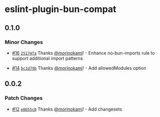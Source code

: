# eslint-plugin-bun-compat

## 0.1.0

### Minor Changes

- [#16](https://github.com/morinokami/eslint-plugin-bun-compat/pull/16) [`25174fa`](https://github.com/morinokami/eslint-plugin-bun-compat/commit/25174fa112d4d22fa95527e94d0a79afd100b2bb) Thanks [@morinokami](https://github.com/morinokami)! - Enhance no-bun-imports rule to support additional import patterns

- [#14](https://github.com/morinokami/eslint-plugin-bun-compat/pull/14) [`bc1d79b`](https://github.com/morinokami/eslint-plugin-bun-compat/commit/bc1d79b8613789b20d331b6c982aba30674f0047) Thanks [@morinokami](https://github.com/morinokami)! - Add allowedModules option

## 0.0.2

### Patch Changes

- [#12](https://github.com/morinokami/eslint-plugin-bun-compat/pull/12) [`e8655c0`](https://github.com/morinokami/eslint-plugin-bun-compat/commit/e8655c066ca8f46ed86851c70bf039342a0960db) Thanks [@morinokami](https://github.com/morinokami)! - Add changesets
